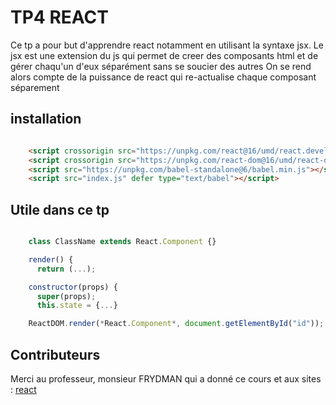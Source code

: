 # TP4 REACT

Ce tp a pour but d'apprendre react notamment en utilisant la syntaxe jsx.
Le jsx est une extension du js qui permet de creer des composants html et de gérer chaqu'un d'eux séparément sans se soucier des autres
On se rend alors compte de la puissance de react qui re-actualise chaque composant séparement

## installation
```html

    <script crossorigin src="https://unpkg.com/react@16/umd/react.development.js" defer></script>
    <script crossorigin src="https://unpkg.com/react-dom@16/umd/react-dom.development.js" defer></script>
    <script src="https://unpkg.com/babel-standalone@6/babel.min.js"></script>
    <script src="index.js" defer type="text/babel"></script>

```
## Utile dans ce tp

```js

    class ClassName extends React.Component {}

    render() {
      return (...);

    constructor(props) {
      super(props);
      this.state = {...}

    ReactDOM.render(*React.Component*, document.getElementById("id"));

```

## Contributeurs
Merci au professeur, monsieur FRYDMAN qui a donné ce cours et aux sites :
[react](https://fr.reactjs.org/tutorial/tutorial.html)